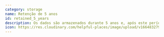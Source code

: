 ```yaml
---
category: storage
name: Retenção de 5 anos
id: retained_5_years
description: Os dados são armazenados durante 5 anos e, após este período, são eliminados
icon: https://res.cloudinary.com/helpful-places/image/upload/v1664832795/dtpr-icons/retention/yes_nudvht.svg
---
```

